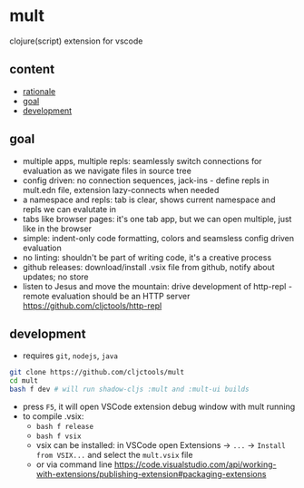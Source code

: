 # mult

clojure(script) extension for vscode

## content

- [rationale](./docs/design.md#rationale)
- [goal](#goal)
- [development](#development)

## goal

- multiple apps, multiple repls: seamlessly switch connections for evaluation as we navigate files in source tree
- config driven: no connection sequences, jack-ins - define repls in mult.edn file, extension lazy-connects when needed
- a namespace and repls: tab is clear, shows current namespace and repls we can evalutate in
- tabs like browser pages: it's one tab app, but we can open multiple, just like in the browser
- simple: indent-only code formatting, colors and seamsless config driven evaluation
- no linting: shouldn't be part of writing code, it's a creative process
- github releases: download/install .vsix file from github, notify about updates; no store 
- listen to Jesus and move the mountain: drive development of http-repl - remote evaluation should be an HTTP server https://github.com/cljctools/http-repl

## development

- requires `git`, `nodejs`, `java`

```bash
git clone https://github.com/cljctools/mult
cd mult
bash f dev # will run shadow-cljs :mult and :mult-ui builds

```
- press `F5`, it will open VSCode extension debug window with mult running
- to compile .vsix: 
  - `bash f release`
  - `bash f vsix`
  - vsix can be installed: in VSCode open Extensions  ->  `...` -> `Install from VSIX...` and select the `mult.vsix` file
  - or via command line https://code.visualstudio.com/api/working-with-extensions/publishing-extension#packaging-extensions